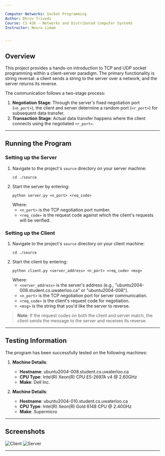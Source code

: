 ```yaml
---

Computer Networks: Socket Programming
Author: Dhruv Trivedi
Course: CS 436 - Networks and Distributed Computer Systems
Instructor: Noura Limam


---
```


## Overview
This project provides a hands-on introduction to TCP and UDP socket programming within a client-server paradigm. The primary functionality is string reversal: a client sends a string to the server over a network, and the server returns its reverse.

The communication follows a two-stage process:
1. **Negotiation Stage**: Through the server's fixed negotiation port (`<n_port>`), the client and server determine a random port (`<r_port>`) for subsequent data transfer.
2. **Transaction Stage**: Actual data transfer happens where the client connects using the negotiated `<r_port>`.

---

## Running the Program

### Setting up the Server
1. Navigate to the project's `source` directory on your server machine:
    ```
    cd ./source
    ```
2. Start the server by entering:
    ```
    python server.py <n_port> <req_code>
    ```
    Where:
    - `<n_port>` is the TCP negotiation port number.
    - `<req_code>` is the request code against which the client's requests will be verified.

### Setting up the Client
1. Navigate to the project's `source` directory on your client machine:
    ```
    cd ./source
    ```
2. Start the client by entering:
    ```
    python client.py <server_address> <n_port> <req_code> <msg>
    ```
    Where:
    - `<server_address>` is the server's address (e.g., "ubuntu2004-008.student.cs.uwaterloo.ca" or "ubuntu2004-008").
    - `<n_port>` is the TCP negotiation port for server communication.
    - `<req_code>` is the client's request code for negotiation.
    - `<msg>` is the string that you'd like the server to reverse.

> **Note**: If the request codes on both the client and server match, the client sends the message to the server and receives its reverse.

---

## Testing Information
The program has been successfully tested on the following machines:

1. **Machine Details**:
   - **Hostname**: ubuntu2004-008.student.cs.uwaterloo.ca
   - **CPU Type**: Intel(R) Xeon(R) CPU E5-2697A v4 @ 2.60GHz
   - **Make**: Dell Inc.

2. **Machine Details**:
   - **Hostname**: ubuntu2004-010.student.cs.uwaterloo.ca
   - **CPU Type**: Intel(R) Xeon(R) Gold 6148 CPU @ 2.40GHz
   - **Make**: Supermicro

---

## Screenshots
![Client](https://github.com/DhruvSTrivedi/Computer-Networks-Introductory-Socket-Programming/assets/143839140/7abf5a4f-528f-44b8-a5a0-2c4b02ad2e26)
![Server](https://github.com/DhruvSTrivedi/Computer-Networks-Introductory-Socket-Programming/assets/143839140/5cbff5fc-ed83-4c25-b081-20f4466e32bc)

---

